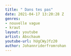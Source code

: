 ```yaml
---
title: " Dans tes pas"
date: 2021-04-17 13:20:28 Z
genres:
- nouvelle vague
- kraut
layout: youtube
artist: Abschaum
youtube-url: hUgCWyJfz20
author: Johannriderfromrohan
---
```


